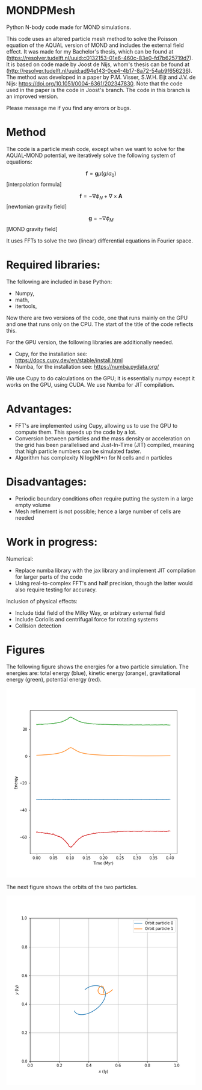 # MONDPMesh
Python N-body code made for MOND simulations.


This code uses an altered particle mesh method to solve the Poisson equation of the AQUAL version of MOND and includes the external field effect. It was made for my Bachelor's thesis, which can be found at (https://resolver.tudelft.nl/uuid:c0132153-01e6-460c-83e0-fd7b625719d7). It is based on code made by Joost de Nijs, whom's thesis can be found at (http://resolver.tudelft.nl/uuid:ad94e143-0ce4-4b17-8a72-54ab9f656236). The method was developed in a paper by P.M. Visser, S.W.H. Eijt and J.V. de Nijs: 	https://doi.org/10.1051/0004-6361/202347830. Note that the code used in the paper is the code in Joost's branch. The code in this branch is an improved version.


Please message me if you find any errors or bugs.

# Method

The code is a particle mesh code, except when we want to solve for the AQUAL-MOND potential, we iteratively solve the following system of equations:

$$\boldsymbol f = \boldsymbol g \mu(g/a_0)$$  [interpolation formula]

$$\boldsymbol f = -\nabla\phi_N + \nabla \times \boldsymbol A $$ [newtonian gravity field]

$$\boldsymbol g = -\nabla\phi_M $$[MOND gravity field]


It uses FFTs to solve the two (linear) differential equations in Fourier space.


# Required libraries:

The following are included in base Python:
* Numpy,
* math,
* itertools, 

Now there are two versions of the code, one that runs mainly on the GPU and one that runs only on the CPU. The start of the title of the code reflects this. 

For the GPU version, the following libraries are additionally needed.

* Cupy, for the installation see: https://docs.cupy.dev/en/stable/install.html
* Numba, for the installation see: https://numba.pydata.org/

  
We use Cupy to do calculations on the GPU; it is essentially numpy except it works on the GPU, using CUDA. 
We use Numba for JIT compilation.

# Advantages:
* FFT's are implemented using Cupy, allowing us to use the GPU to compute them. This speeds up the code by a lot.
* Conversion between particles and the mass density or acceleration on the grid has been parallelised and Just-In-Time (JIT) compiled, meaning that high particle numbers can be simulated faster.
* Algorithm has complexity N log(N)+n for N cells and n particles
  
# Disadvantages:
* Periodic boundary conditions often require putting the system in a large empty volume
* Mesh refinement is not possible; hence a large number of cells are needed

#  Work in progress:
Numerical:
* Replace numba library with the jax library and implement JIT compilation for larger parts of the code
* Using real-to-complex FFT's and half precision, though the latter would also require testing for accuracy.
  
Inclusion of physical effects:
* Include tidal field of the Milky Way, or arbitrary external field
* Include Coriolis and centrifugal force for rotating systems
* Collision detection

# Figures

The following figure shows the energies for a two particle simulation. The energies are: total energy (blue), kinetic energy (orange), gravitational energy (green), potential energy (red). 

![Energy figure](https://github.com/Joost987/MONDPMesh/blob/CodeJKoster/Energy.png)

The next figure shows the orbits of the two particles.

![Orbit figure](https://github.com/Joost987/MONDPMesh/blob/CodeJKoster/Orbit.png)
